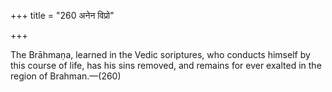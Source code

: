 +++
title = "260 अनेन विप्रो"

+++

The Brāhmaṇa, learned in the Vedic soriptures, who conducts himself by this course of life, has his sins removed, and remains for ever exalted in the region of Brahman.—(260) 